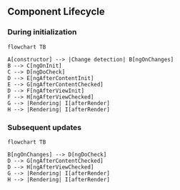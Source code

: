 ## Component Lifecycle

### During initialization
```mermaid
flowchart TB

A[constructor] --> |Change detection| B[ngOnChanges]
B --> C[ngOnInit]
C --> D[ngDoCheck]
D --> E[ngAfterContentInit]
E --> G[ngAfterContentChecked]
D --> F[ngAfterViewInit]
F --> H[ngAfterViewChecked]
G --> |Rendering| I[afterRender]
H --> |Rendering| I[afterRender]
```

### Subsequent updates
```mermaid
flowchart TB

B[ngOnChanges] --> D[ngDoCheck]
D --> G[ngAfterContentChecked]
D --> H[ngAfterViewChecked]
G --> |Rendering| I[afterRender]
H --> |Rendering| I[afterRender]
```
